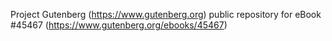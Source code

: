 Project Gutenberg (https://www.gutenberg.org) public repository for eBook #45467 (https://www.gutenberg.org/ebooks/45467)
